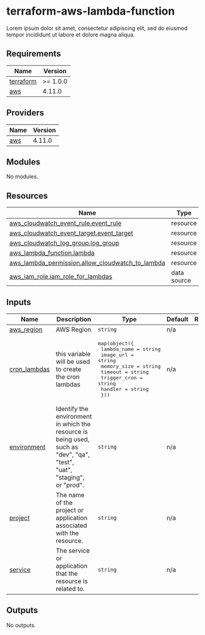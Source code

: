 # terraform-aws-lambda-function
Lorem ipsum dolor sit amet, consectetur adipiscing elit, sed do eiusmod tempor incididunt ut labore et dolore magna aliqua.

<!-- BEGIN_TF_DOCS -->
## Requirements

| Name | Version |
|------|---------|
| <a name="requirement_terraform"></a> [terraform](#requirement\_terraform) | >= 1.0.0 |
| <a name="requirement_aws"></a> [aws](#requirement\_aws) | 4.11.0 |

## Providers

| Name | Version |
|------|---------|
| <a name="provider_aws"></a> [aws](#provider\_aws) | 4.11.0 |

## Modules

No modules.

## Resources

| Name | Type |
|------|------|
| [aws_cloudwatch_event_rule.event_rule](https://registry.terraform.io/providers/hashicorp/aws/4.11.0/docs/resources/cloudwatch_event_rule) | resource |
| [aws_cloudwatch_event_target.event_target](https://registry.terraform.io/providers/hashicorp/aws/4.11.0/docs/resources/cloudwatch_event_target) | resource |
| [aws_cloudwatch_log_group.log_group](https://registry.terraform.io/providers/hashicorp/aws/4.11.0/docs/resources/cloudwatch_log_group) | resource |
| [aws_lambda_function.lambda](https://registry.terraform.io/providers/hashicorp/aws/4.11.0/docs/resources/lambda_function) | resource |
| [aws_lambda_permission.allow_cloudwatch_to_lambda](https://registry.terraform.io/providers/hashicorp/aws/4.11.0/docs/resources/lambda_permission) | resource |
| [aws_iam_role.iam_role_for_lambdas](https://registry.terraform.io/providers/hashicorp/aws/4.11.0/docs/data-sources/iam_role) | data source |

## Inputs

| Name | Description | Type | Default | Required |
|------|-------------|------|---------|:--------:|
| <a name="input_aws_region"></a> [aws\_region](#input\_aws\_region) | AWS Region | `string` | n/a | yes |
| <a name="input_cron_lambdas"></a> [cron\_lambdas](#input\_cron\_lambdas) | this variable will be used to create the cron lambdas | <pre>map(object({<br>    lambda_name  = string<br>    image_url    = string<br>    memory_size  = string<br>    timeout      = string<br>    trigger_cron = string<br>    handler      = string<br>  }))</pre> | n/a | yes |
| <a name="input_environment"></a> [environment](#input\_environment) | Identify the environment in which the resource is being used, such as "dev", "qa", "test", "uat", "staging", or "prod". | `string` | n/a | yes |
| <a name="input_project"></a> [project](#input\_project) | The name of the project or application associated with the resource. | `string` | n/a | yes |
| <a name="input_service"></a> [service](#input\_service) | The service or application that the resource is related to. | `string` | n/a | yes |

## Outputs

No outputs.
<!-- END_TF_DOCS -->